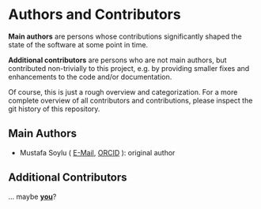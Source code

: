 # Authors and Contributors

**Main authors** are persons whose contributions significantly shaped
the state of the software at some point in time.

**Additional contributors** are persons who are not main authors,
but contributed non-trivially to this project,
e.g. by providing smaller fixes and enhancements to the code and/or documentation.

Of course, this is just a rough overview and categorization.
For a more complete overview of all contributors and contributions,
please inspect the git history of this repository.

## Main Authors

- Mustafa Soylu (
    [E-Mail](mailto:m.soylu@fz-juelich.de),
    [ORCID](https://orcid.org/0000-0003-2637-0432)
  ): original author

## Additional Contributors

<!--
- Name (E-mail, ORCID):
Summary of contribution
-->

... maybe **[you](https://materials-data-science-and-informatics.github.io/somesy/main/contributing)**?
